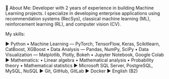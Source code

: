 💫 About Me:
Developer with 2 years of experience in building Machine Learning projects. I specialize in developing enterprise applications using recommendation systems (RecSys), classical machine learning (ML), reinforcement learning (RL), and computer vision (CV).

My skills:

► Python
• Machine Learning — PyTorch, TensorFlow, Keras, Scikitlearn, CatBoost, XGBoost
• Data Analysis — Pandas, NumPy, SciPy
• Data Visualization — Matplotlib, Plotly, Bokeh
• Jupyter Notebook, Google Colab
► Mathematics:
• Linear algebra
• Mathematical analysis
• Probability theory
• Mathematical statistics
► Microsoft SQL Server, PostgreSQL, MySQL, NoSQL
► Git, GitHub, GitLab
► Docker
► English (B2)
